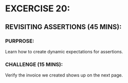 # EXCERCISE 20:
## REVISITING ASSERTIONS (45 MINS):
### PURPROSE:
Learn how to create dynamic expectations for assertions.

### CHALLENGE (15 MINS):
Verify the invoice we created shows up on the next page.
